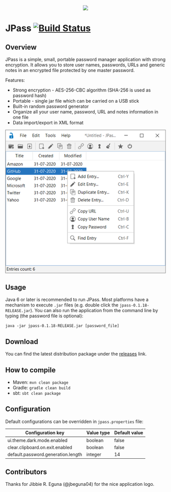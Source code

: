<p align="center">
 <img src="https://raw.githubusercontent.com/gaborbata/jpass/master/LogoDesign/bannerReadMe.png" width=750 align="center">
</p>

JPass [![Build Status](https://travis-ci.org/gaborbata/jpass.svg?branch=master)](https://travis-ci.org/gaborbata/jpass)
=====

Overview
--------
JPass is a simple, small, portable password manager application with strong encryption. It allows you to store user names, passwords, URLs and generic notes in an encrypted file protected by one master password.

Features:

* Strong encryption - AES-256-CBC algorithm (SHA-256 is used as password hash)
* Portable - single jar file which can be carried on a USB stick
* Built-in random password generator
* Organize all your user name, password, URL and notes information in one file
* Data import/export in XML format

![JPass](https://raw.githubusercontent.com/gaborbata/jpass/master/resources/jpass-capture.png)

Usage
-----
Java 6 or later is recommended to run JPass. Most platforms have a mechanism to execute `.jar` files (e.g. double click the `jpass-0.1.18-RELEASE.jar`).
You can also run the application from the command line by typing (the password file is optional):

    java -jar jpass-0.1.18-RELEASE.jar [password_file]

Download
--------
You can find the latest distribution package under the [releases](https://github.com/gaborbata/jpass/releases) link.

How to compile
--------------
* Maven: `mvn clean package`
* Gradle: `gradle clean build`
* sbt: `sbt clean package`

Configuration
-------------
Default configurations can be overridden in `jpass.properties` file:

| Configuration key                  | Value type | Default value |
| ---------------------------------- | ---------- | ------------- |
| ui.theme.dark.mode.enabled         | boolean    | false         |
| clear.clipboard.on.exit.enabled    | boolean    | false         |
| default.password.generation.length | integer    | 14            |

Contributors
------------
Thanks for Jibbie R. Eguna (@jbeguna04) for the nice application logo.
